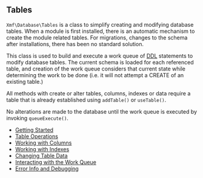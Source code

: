 ## Tables

`Xmf\Database\Tables` is a class to simplify creating and modifying database tables. When a module is first
installed, there is an automatic mechanism to create the module related tables. For migrations, changes to
the schema after installations, there has been no standard solution.

This class is used to build and execute a work queue of
[DDL](https://en.wikipedia.org/wiki/Data_definition_language) statements to modify database tables.
The current schema is loaded for each referenced table, and creation of the work queue considers that
current state while determining the work to be done (i.e. it will not attempt a CREATE of an existing table.)

All methods with create or alter tables, columns, indexes or data require a table that is already
established using `addTable()` or `useTable()`.

No alterations are made to the database until the work queue is executed by invoking `queueExecute()`.

* [Getting Started](tables-start.md)
* [Table Operations](tables-tableops.md)
* [Working with Columns](tables-columns.md)
* [Working with Indexes](tables-indexes.md)
* [Changing Table Data](tables-data.md)
* [Interacting with the Work Queue](tables-queue.md)
* [Error Info and Debugging](tables-errors.md)
